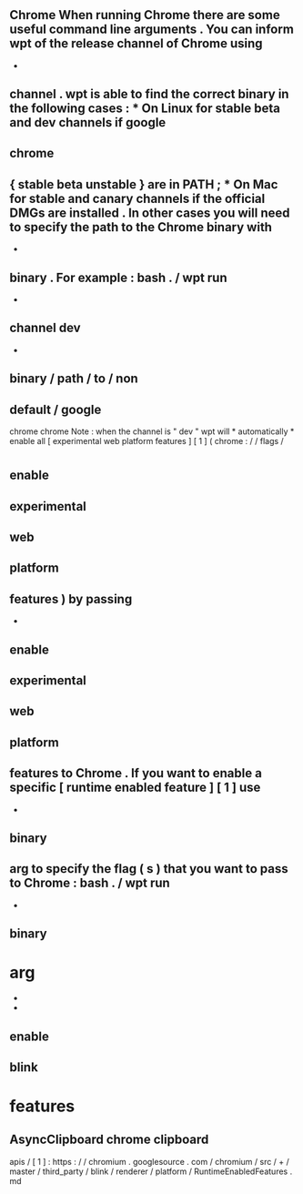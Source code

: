 #
Chrome
When
running
Chrome
there
are
some
useful
command
line
arguments
.
You
can
inform
wpt
of
the
release
channel
of
Chrome
using
-
-
channel
.
wpt
is
able
to
find
the
correct
binary
in
the
following
cases
:
*
On
Linux
for
stable
beta
and
dev
channels
if
google
-
chrome
-
{
stable
beta
unstable
}
are
in
PATH
;
*
On
Mac
for
stable
and
canary
channels
if
the
official
DMGs
are
installed
.
In
other
cases
you
will
need
to
specify
the
path
to
the
Chrome
binary
with
-
-
binary
.
For
example
:
bash
.
/
wpt
run
-
-
channel
dev
-
-
binary
/
path
/
to
/
non
-
default
/
google
-
chrome
chrome
Note
:
when
the
channel
is
"
dev
"
wpt
will
*
automatically
*
enable
all
[
experimental
web
platform
features
]
[
1
]
(
chrome
:
/
/
flags
/
#
enable
-
experimental
-
web
-
platform
-
features
)
by
passing
-
-
enable
-
experimental
-
web
-
platform
-
features
to
Chrome
.
If
you
want
to
enable
a
specific
[
runtime
enabled
feature
]
[
1
]
use
-
-
binary
-
arg
to
specify
the
flag
(
s
)
that
you
want
to
pass
to
Chrome
:
bash
.
/
wpt
run
-
-
binary
-
arg
=
-
-
enable
-
blink
-
features
=
AsyncClipboard
chrome
clipboard
-
apis
/
[
1
]
:
https
:
/
/
chromium
.
googlesource
.
com
/
chromium
/
src
/
+
/
master
/
third_party
/
blink
/
renderer
/
platform
/
RuntimeEnabledFeatures
.
md
